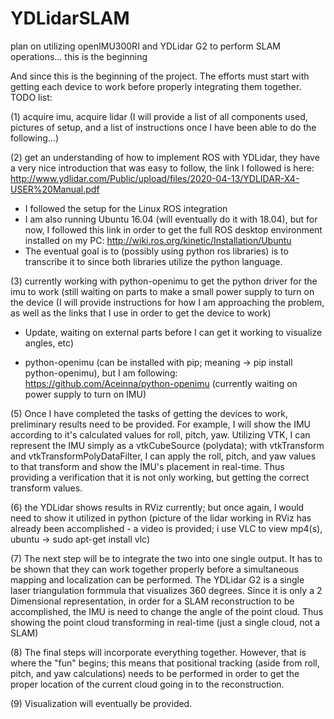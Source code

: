 # YDLidarSLAM
plan on utilizing openIMU300RI and YDLidar G2 to perform SLAM operations... this is the beginning

And since this is the beginning of the project. The efforts must start with getting each device to work before properly integrating them together. TODO list:

(1) acquire imu, acquire lidar (I will provide a list of all components used, pictures of setup, and a list of instructions once I have been able to do the following...)

(2) get an understanding of how to implement ROS with YDLidar, they have a very nice introduction that was easy to follow, the link I followed is here: http://www.ydlidar.com/Public/upload/files/2020-04-13/YDLIDAR-X4-USER%20Manual.pdf

* I followed the setup for the Linux ROS integration
* I am also running Ubuntu 16.04 (will eventually do it with 18.04), but for now, I followed this link in order to get the full ROS desktop environment installed on my PC: http://wiki.ros.org/kinetic/Installation/Ubuntu
* The eventual goal is to (possibly using python ros libraries) is to transcribe it to since both libraries utilize the python language.
    
(3) currently working with python-openimu to get the python driver for the imu to work (still waiting on parts to make a small power supply to turn on the device (I will provide instructions for how I am approaching the problem, as well as the links that I use in order to get the device to work)
* Update, waiting on external parts before I can get it working to visualize angles, etc)

* python-openimu (can be installed with pip; meaning -> pip install python-openimu), but I am following: https://github.com/Aceinna/python-openimu (currently waiting on power supply to turn on IMU)

(5) Once I have completed the tasks of getting the devices to work, preliminary results need to be provided. For example, I will show the IMU according to it's calculated values for roll, pitch, yaw. Utilizing VTK, I can represent the IMU simply as a vtkCubeSource (polydata); with vtkTransform and vtkTransformPolyDataFilter, I can apply the roll, pitch, and yaw values to that transform and show the IMU's placement in real-time. Thus providing a verification that it is not only working, but getting the correct transform values.

(6) the YDLidar shows results in RViz currently; but once again, I would need to show it utilized in python (picture of the lidar working in RViz has already been accomplished - a video is provided; i use VLC to view mp4(s), ubuntu -> sudo apt-get install vlc)

(7) The next step will be to integrate the two into one single output. It has to be shown that they can work together properly before a simultaneous mapping and localization can be performed. The YDLidar G2 is a single laser triangulation formmula that visualizes 360 degrees. Since it is only a 2 Dimensional representation, in order for a SLAM reconstruction to be accomplished, the IMU is need to change the angle of the point cloud. Thus showing the point cloud transforming in real-time (just a single cloud, not a SLAM)

(8) The final steps will incorporate everything together. However, that is where the "fun" begins; this means that positional tracking (aside from roll, pitch, and yaw calculations) needs to be performed in order to get the proper location of the current cloud going in to the reconstruction.

(9) Visualization will eventually be provided.
